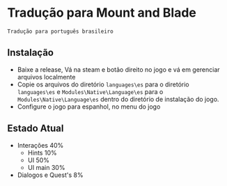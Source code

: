 # Tradução para Mount and Blade

	Tradução para português brasileiro

## Instalação

 + Baixe a release, Vá na steam e botão direito no jogo e vá em gerenciar arquivos localmente
 + Copie os arquivos do diretório `languages\es` para o diretório `languages\es` e `Modules\Native\Language\es` para o `Modules\Native\Language\es` dentro do diretório de instalação do jogo.
 + Configure o jogo para espanhol, no menu do jogo

## Estado Atual

 + Interações 40%
	+ Hints 10%
	+ UI 50%
	+ UI main 30%
 + Dialogos e Quest's 8%